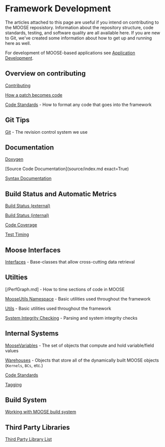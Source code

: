 # Framework Development

The articles attached to this page are useful if you intend on contributing to the MOOSE reposistory. Information about the repository
structure, code standards, testing, and software quality are all available here. If you are new to Git, we've created some information
about how to get up and running here as well.

For development of MOOSE-based applications see [Application Development](application_development/index.md).

## Overview on contributing

[Contributing](framework/contributing.md)

[How a patch becomes code](framework/patch_to_code.md)

[Code Standards](sqa/framework_scs.md) - How to format any code that goes into the framework

## Git Tips

[Git](git.md) - The revision control system we use

## Documentation

[Doxygen](http://www.mooseframework.org/docs/doxygen/moose/classes.html)

[Source Code Documentation](source/index.md exact=True)

[Syntax Documentation](syntax/index.md)

## Build Status and Automatic Metrics

[Build Status (external)](https://civet.inl.gov)

[Build Status (internal)](https://moosebuild.hpc.inl.gov)

[Code Coverage](http://mooseframework.org/docs/coverage/moose/)

[Test Timing](http://mooseframework.org/docs/timing/)

## Moose Interfaces

[Interfaces](framework_development/interfaces/index.md) - Base-classes that allow cross-cutting data retrieval

## Utilties

[/PerfGraph.md] - How to time sections of code in MOOSE

[MooseUtils Namespace](MooseUtils.md) - Basic utilities used throughout the framework

[Utils](utils/index.md) - Basic utilities used throughout the framework

[System Integrity Checking](sanity_checking.md) - Parsing and system integrity checks

## Internal Systems

[MooseVariables](moose_variables.md) - The set of objects that compute and hold variable/field values

[Warehouses](/warehouses.md) - Objects that store all of the dynamically built MOOSE objects (`Kernels`, `BCs`, etc.)

[Code Standards](sqa/framework_scs.md)

[Tagging](tagging.md)

## Build System

[Working with MOOSE build system](build_system.md)

## Third Party Libraries

[Third Party Library List](sqa/library_requirements.md)

